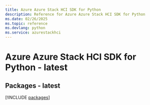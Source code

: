 ```yaml
---
title: Azure Azure Stack HCI SDK for Python
description: Reference for Azure Azure Stack HCI SDK for Python
ms.date: 02/26/2025
ms.topic: reference
ms.devlang: python
ms.service: azurestackhci
---
```

# Azure Azure Stack HCI SDK for Python - latest
## Packages - latest
[!INCLUDE [packages](azure-stack-hci-index.md)]